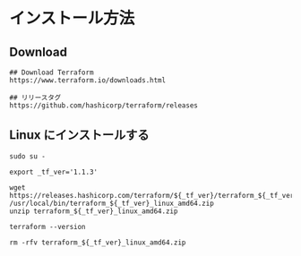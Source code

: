 # インストール方法

## Download

```
## Download Terraform
https://www.terraform.io/downloads.html
```

```
## リリースタグ
https://github.com/hashicorp/terraform/releases
```

## Linux にインストールする

```
sudo su -
```
```
export _tf_ver='1.1.3'

wget https://releases.hashicorp.com/terraform/${_tf_ver}/terraform_${_tf_ver}_linux_amd64.zip /usr/local/bin/terraform_${_tf_ver}_linux_amd64.zip
unzip terraform_${_tf_ver}_linux_amd64.zip
```
```
terraform --version
```
```
rm -rfv terraform_${_tf_ver}_linux_amd64.zip
```

